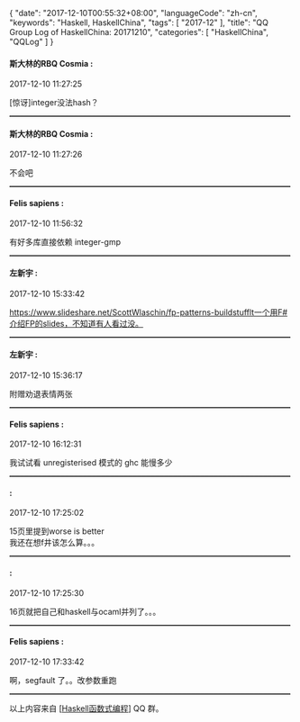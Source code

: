 {
  "date": "2017-12-10T00:55:32+08:00",
  "languageCode": "zh-cn",
  "keywords": "Haskell, HaskellChina",
  "tags": [
    "2017-12"
  ],
  "title": "QQ Group Log of HaskellChina: 20171210",
  "categories": [
    "HaskellChina", "QQLog"
  ]
}



#### 斯大林的RBQ Cosmia :

<span class="article-duration">2017-12-10 11:27:25</span>

[惊讶]integer没法hash？

<hr style="border-top: 1px dotted grey;width:99%"/>



#### 斯大林的RBQ Cosmia :

<span class="article-duration">2017-12-10 11:27:26</span>

不会吧

<hr style="border-top: 1px dotted grey;width:99%"/>



#### Felis sapiens :

<span class="article-duration">2017-12-10 11:56:32</span>

有好多库直接依赖 integer-gmp

<hr style="border-top: 1px dotted grey;width:99%"/>



#### 左新宇 :

<span class="article-duration">2017-12-10 15:33:42</span>

https://www.slideshare.net/ScottWlaschin/fp-patterns-buildstufflt一个用F#介绍FP的slides，不知道有人看过没。

<hr style="border-top: 1px dotted grey;width:99%"/>



#### 左新宇 :

<span class="article-duration">2017-12-10 15:36:17</span>

附赠劝退表情两张

<hr style="border-top: 1px dotted grey;width:99%"/>



#### Felis sapiens :

<span class="article-duration">2017-12-10 16:12:31</span>

我试试看 unregisterised 模式的 ghc 能慢多少

<hr style="border-top: 1px dotted grey;width:99%"/>



####   :

<span class="article-duration">2017-12-10 17:25:02</span>

15页里提到worse is better<br />我还在想f井该怎么算。。。

<hr style="border-top: 1px dotted grey;width:99%"/>



####   :

<span class="article-duration">2017-12-10 17:25:30</span>

16页就把自己和haskell与ocaml并列了。。。

<hr style="border-top: 1px dotted grey;width:99%"/>



#### Felis sapiens :

<span class="article-duration">2017-12-10 17:33:42</span>

啊，segfault 了。。改参数重跑

<hr style="border-top: 1px dotted grey;width:99%"/>




以上内容来自 [[Haskell函数式编程](http://qq.haskellchina.org/about/)] QQ 群。

